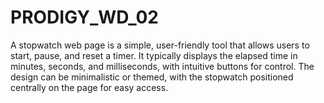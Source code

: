 # PRODIGY_WD_02
A stopwatch web page is a simple, user-friendly tool that allows users to start, pause, and reset a timer. It typically displays the elapsed time in minutes, seconds, and milliseconds, with intuitive buttons for control. The design can be minimalistic or themed, with the stopwatch positioned centrally on the page for easy access.
